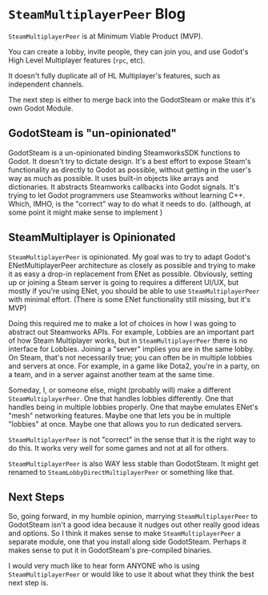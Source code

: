 # `SteamMultiplayerPeer` Blog

`SteamMultiplayerPeer` is at Minimum Viable Product (MVP). 

You can create a lobby, invite people, they can join you, and use Godot's High Level Multiplayer features (`rpc`, etc).

It doesn't fully duplicate all of HL Multiplayer's features, such as independent channels.

The next step is either to merge back into the GodotSteam or make this it's own Godot Module.

## GodotSteam is "un-opinionated" 

GodotSteam is a un-opinionated binding SteamworksSDK functions to Godot. It doesn't try to dictate design. It's a best effort to expose Steam's functionality as directly to Godot as possible, without getting in the user's way as much as possible. It uses built-in objects like arrays and dictionaries. It abstracts Steamworks callbacks into Godot signals. It's trying to let Godot programmers use Steamworks without learning C++. Which, IMHO, is the "correct" way to do what it needs to do. (although, at some point it might make sense to implement )

## SteamMultiplayer is Opinionated

`SteamMultiplayerPeer` is opinionated. My goal was to try to adapt Godot's ENetMultiplayerPeer architecture as closely as possible and trying to make it as easy a drop-in replacement from ENet as possible. Obviously, setting up or joining a Steam server is going to requires a different UI/UX, but mostly if you're using ENet, you should be able to use `SteamMultiplayerPeer` with minimal effort. (There is some ENet functionality still missing, but it's MVP)

Doing this required me to make a lot of choices in how I was going to abstract out Steamworks APIs. For example, Lobbies are an important part of how Steam Multiplayer works, but in `SteamMultiplayerPeer` there is no interface for Lobbies. Joining a "server" implies you are in the same lobby. On Steam, that's not necessarily true; you can often be in multiple lobbies and servers at once. For example, in a game like Dota2, you're in a party, on a team, and in a server against another team at the same time.

Someday, I, or someone else, might (probably will) make a different `SteamMultiplayerPeer`. One that handles lobbies differently. One that handles being in multiple lobbies properly. One that maybe emulates ENet's "mesh" networking features. Maybe one that lets you be in multiple "lobbies" at once. Maybe one that allows you to run dedicated servers. 

`SteamMultiplayerPeer` is not "correct" in the sense that it is the right way to do this. It works very well for some games and not at all for others.

`SteamMultiplayerPeer` is also WAY less stable than GodotSteam. It might get renamed to `SteamLobbyDirectMultiplayerPeer` or something like that.

## Next Steps

So, going forward, in my humble opinion, marrying `SteamMultiplayerPeer` to GodotSteam isn't a good idea because it nudges out other really good ideas and options. So I think it makes sense to make `SteamMultiplayerPeer` a separate module, one that you install along side GodotSteam. Perhaps it makes sense to put it in GodotSteam's pre-compiled binaries.

I would very much like to hear form ANYONE who is using `SteamMultiplayerPeer` or would like to use it about what they think the best next step is.